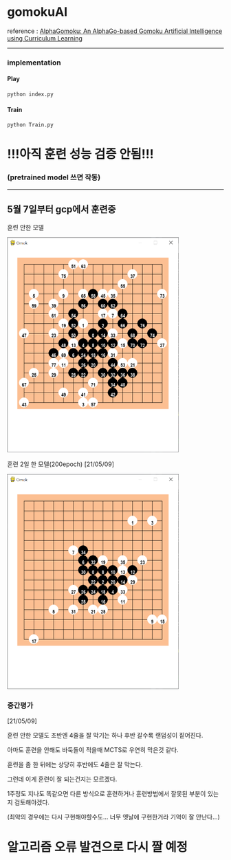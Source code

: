 # gomokuAI

reference : [AlphaGomoku: An AlphaGo-based Gomoku Artificial Intelligence using Curriculum Learning](https://arxiv.org/pdf/1809.10595, "alpha gomoku")

***

### implementation

#### Play

```
python index.py
```

#### Train

```
python Train.py
```

# !!!아직 훈련 성능 검증 안됨!!!
### (pretrained model 쓰면 작동)

---

## 5월 7일부터 gcp에서 훈련중

훈련 안한 모델

<img src="img/no_trained.png" height = "500">

훈련 2일 한 모델(200epoch) [21/05/09]

<img src="img/trained1.png" height = "500">


### 중간평가

[21/05/09]

훈련 안한 모델도 초반엔 4줄을 잘 막기는 하나 후반 갈수록 랜덤성이 짙어진다.

아마도 훈련을 안해도 바둑돌이 적을때 MCTS로 우연히 막은것 같다.

훈련을 좀 한 뒤에는 상당히 후반에도 4줄은 잘 막는다.

그런데 이게 훈련이 잘 되는건지는 모르겠다.

1주정도 지나도 똑같으면 다른 방식으로 훈련하거나 훈련방법에서 잘못된 부분이 있는지 검토해야겠다.

(최악의 경우에는 다시 구현해야할수도... 너무 옛날에 구현한거라 기억이 잘 안난다...)



# 알고리즘 오류 발견으로 다시 짤 예정
